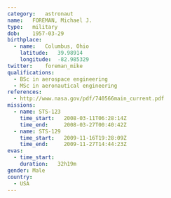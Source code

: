 ```yaml
---
category:	astronaut
name:	FOREMAN, Michael J.
type:	military
dob:	1957-03-29
birthplace:
  - name:	Columbus, Ohio
    latitude:	39.98914
    longitude:	-82.985329
twitter:	foreman_mike
qualifications:
  - BSc in aerospace engineering
  - MSc in aeronautical engineering
references:
  - http://www.nasa.gov/pdf/740566main_current.pdf
missions:
  - name: STS-123
    time_start:   2008-03-11T06:28:14Z
    time_end:     2008-03-27T00:40:42Z
  - name: STS-129
    time_start:   2009-11-16T19:28:09Z
    time_end:     2009-11-27T14:44:23Z
evas:
  - time_start: 
    duration:   32h19m
gender:	Male
country:
  - USA
---
```

